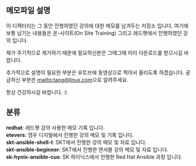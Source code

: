 ## 메모파일 설명

이 디렉터리는 그 동안 진행하였던 강의에 대한 메모를 남겨두는 저장소 입니다. 여기에 보통 남기는 내용들은 온-사이트(On Site Training) 그리고 레드햇에서 진행하였던 강의 입니다.

제가 주기적으로 제거하기 때문에 필요하신분은 그때그때 미리 다운로드를 받으시길 바랍니다.

추가적으로 설명이 필요한 부분은 유트브에 동영상으로 찍어서 올리도록 하겠습니다.
궁금하신 부분은 <mailto:tang@linux.com>으로 알려주세요.

항상 건강하시길 바랍니다. :) 

## 분류

__redhat__: 레드햇 강의 사용한 메모 기록 입니다. <br/>
__etevers__: 영우 디지털에서 진행한 강의 메모 및 기록 입니다.<br/>
__skt-ansible-shell-t__: SKT에서 진행한 강의 메모 및 자료 입니다.<br/>
__skt-ansible-beginner__: SKT에서 진행한 앤서블 강의 메모 및 자료 입니다.<br/>
__sk-hynix-ansible-cus__: SK 하이닉스에서 진행한 Red Hat Ansible 과정 입니다.<br/>

